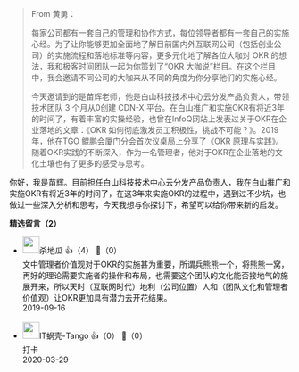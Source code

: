 > From 黄勇：  
>   
> 每家公司都有一套自己的管理和协作方式，每位领导者都有一套自己的实施心经。为了让你能够更加全面地了解目前国内外互联网公司（包括创业公司）的实施流程和落地标准等内容，更多元化地了解各位大咖对 OKR 的想法，我和极客时间团队一起为你策划了“OKR 大咖说”栏目。在这个栏目中，我会邀请不同公司的大咖来从不同的角度为你分享他们的实施心经。  
>   
> 今天邀请到的是苗辉老师，他是白山科技技术中心云分发产品负责人，带领技术团队 3 个月从0创建 CDN-X 平台。在白山推广和实施OKR有将近3年的时间了，有着丰富的实操经验，也曾在InfoQ网站上发表过关于OKR在企业落地的文章：《OKR 如何彻底激发员工积极性，挑战不可能？》。2019 年，他在TGO 鲲鹏会厦门分会首次议桌局上分享了《OKR 原理与实践》。随着OKR实践的不断深入，作为一名管理者，他对于OKR在企业落地的文化土壤也有了更多的感受与思考。

你好，我是苗辉。目前担任白山科技技术中心云分发产品负责人，我在白山推广和实施OKR有将近3年的时间了，在这3年来实施OKR的过程中，遇到过不少坑，也做过一些深入分析和思考，今天我想与你探讨下，希望可以给你带来新的启发。
<div><strong>精选留言（2）</strong></div><ul>
<li><img src="https://static001.geekbang.org/account/avatar/00/18/2c/11/da135b7c.jpg" width="30px"><span>杀地瓜</span> 👍（4） 💬（0）<div>文中管理者价值观对于OKR的实施甚为重要，所谓兵熊熊一个，将熊熊一窝，再好的理论需要实施者的操作和布局，也需要这个团队的文化能否接地气的施展开来，所以天时（互联网时代）地利（公司位置）人和（团队文化和管理者价值观）让OKR更加具有潜力去开花结果。</div>2019-09-16</li><br/><li><img src="https://static001.geekbang.org/account/avatar/00/0f/44/a4/7a45d979.jpg" width="30px"><span>IT蜗壳-Tango</span> 👍（0） 💬（0）<div>打卡</div>2020-03-29</li><br/>
</ul>